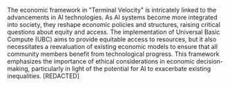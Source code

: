The economic framework in "Terminal Velocity" is intricately linked to the advancements in AI technologies. As AI systems become more integrated into society, they reshape economic policies and structures, raising critical questions about equity and access. The implementation of Universal Basic Compute (UBC) aims to provide equitable access to resources, but it also necessitates a reevaluation of existing economic models to ensure that all community members benefit from technological progress. This framework emphasizes the importance of ethical considerations in economic decision-making, particularly in light of the potential for AI to exacerbate existing inequalities. [REDACTED]

